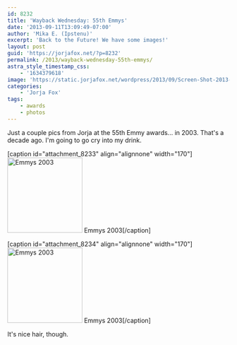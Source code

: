 ```yaml
---
id: 8232
title: 'Wayback Wednesday: 55th Emmys'
date: '2013-09-11T13:09:49-07:00'
author: 'Mika E. (Ipstenu)'
excerpt: 'Back to the Future! We have some images!'
layout: post
guid: 'https://jorjafox.net/?p=8232'
permalink: /2013/wayback-wednesday-55th-emmys/
astra_style_timestamp_css:
    - '1634379618'
image: 'https://static.jorjafox.net/wordpress/2013/09/Screen-Shot-2013-09-09-at-9-Sep-10.30.35-PM.png'
categories:
    - 'Jorja Fox'
tags:
    - awards
    - photos
---
```


Just a couple pics from Jorja at the 55th Emmy awards... in 2003. That's a decade ago. I'm going to go cry into my drink.

[caption id="attachment_8233" align="alignnone" width="170"]<a href="https://jorjafox.net/gallery/zp-core/i.php?a=awards/pub/20030919-emmy&amp;i=emmy2003_p63.jpg&amp;s=595&amp;q=90&amp;wmk=!&amp;check=20f81721ed364711f6d941a4644515bccd46923f"><img class="size-full wp-image-8233" alt="Emmys 2003" src="//static.jorjafox.net/wordpress/2013/09/emmy2003_p63_200_cw200_ch200_thumb.jpg" width="170" height="170" /></a> Emmys 2003[/caption]

[caption id="attachment_8234" align="alignnone" width="170"]<a href="https://jorjafox.net/gallery/zp-core/i.php?a=awards/pub/20030919-emmy&amp;i=emmy2003_p64.jpeg&amp;s=595&amp;q=90&amp;wmk=!&amp;check=20f81721ed364711f6d941a4644515bccd46923f"><img class="size-full wp-image-8234" alt="Emmys 2003" src="//static.jorjafox.net/wordpress/2013/09/emmy2003_p64_200_cw200_ch200_thumb.jpg" width="170" height="170" /></a> Emmys 2003[/caption]

It's nice hair, though.